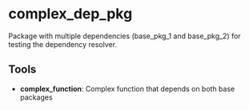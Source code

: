 # complex_dep_pkg

Package with multiple dependencies (base_pkg_1 and base_pkg_2) for testing the dependency resolver.

## Tools

- **complex_function**: Complex function that depends on both base packages
